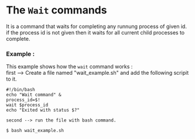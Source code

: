 # The `Wait` commands

  
  It is a command that waits for completing any runnung process of given id. if the process id is not given then it waits for all current child processes to complete. 

  ### Example : 
  This example shows how the `wait`  command works : <br />
  first --> Create a file named "wait_example.sh" and add the following scripit to it.
  ```
  #!/bin/bash
  echo "Wait command" &
  process_id=$!
  wait $process_id
  echo "Exited with status $?"
  ```
    second --> run the file with bash command.

  ```
  $ bash wait_example.sh
  ```


    


  
